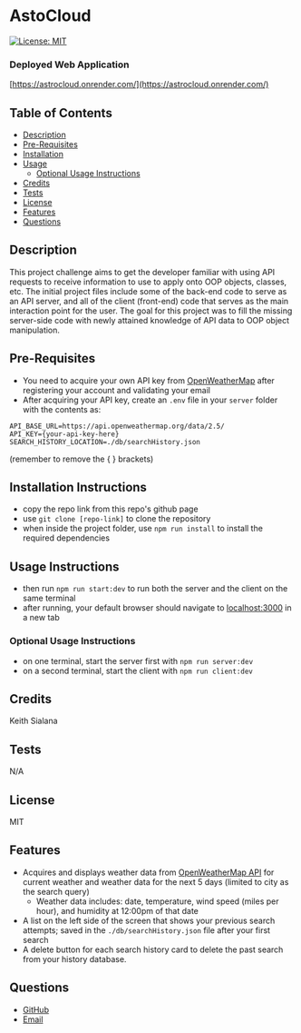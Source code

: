 # AstoCloud
[![License: MIT](https://img.shields.io/badge/License-MIT-yellow.svg)](https://opensource.org/licenses/MIT)
### Deployed Web Application
[https://astrocloud.onrender.com/](https://astrocloud.onrender.com/)
## Table of Contents
- [Description](#Description)
- [Pre-Requisites](#Pre-Requisites)
- [Installation](#Installation-Instructions)
- [Usage](#Usage-Instructions)
    - [Optional Usage Instructions](#Optional-Usage-Instructions)
- [Credits](#Credits)
- [Tests](#Tests)
- [License](#License)
- [Features](#Features)
- [Questions](#Questions)
## Description
This project challenge aims to get the developer familiar with using API requests to receive information to use to apply onto OOP objects, classes, etc. The initial project files include some of the back-end code to serve as an API server, and all of the client (front-end) code that serves as the main interaction point for the user. The goal for this project was to fill the missing server-side code with newly attained knowledge of API data to OOP object manipulation.

## Pre-Requisites
- You need to acquire your own API key from [OpenWeatherMap](https://openweathermap.org) after registering your account and validating your email
- After acquiring your API key, create an `.env` file in your `server` folder with the contents as:
```
API_BASE_URL=https://api.openweathermap.org/data/2.5/
API_KEY={your-api-key-here}
SEARCH_HISTORY_LOCATION=./db/searchHistory.json
```
(remember to remove the { } brackets)
## Installation Instructions
- copy the repo link from this repo's github page
- use `git clone [repo-link]` to clone the repository
- when inside the project folder, use `npm run install` to install the required dependencies
## Usage Instructions
- then run `npm run start:dev` to run both the server and the client on the same terminal
- after running, your default browser should navigate to [localhost:3000](https://localhost:3000) in a new tab
### Optional Usage Instructions
- on one terminal, start the server first with `npm run server:dev`
- on a second terminal, start the client with `npm run client:dev`
## Credits
Keith Sialana
## Tests
N/A
## License
MIT
## Features
- Acquires and displays weather data from [OpenWeatherMap API](https://openweathermap.org/api) for current weather and weather data for the next 5 days (limited to city as the search query)
    - Weather data includes: date, temperature, wind speed (miles per hour), and humidity at 12:00pm of that date
- A list on the left side of the screen that shows your previous search attempts; saved in the `./db/searchHistory.json` file after your first search
- A delete button for each search history card to delete the past search from your history database.
## Questions
- [GitHub](https://github.com/keithrsialana)
- [Email](mailto:keith.sialana@hotmail.com)
